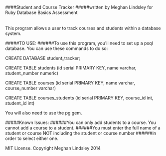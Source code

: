 ####Student and Course Tracker
#####written by Meghan Lindsley for Ruby Database Basics Assessment

######
This program allows a user to track courses and students within a database system.


#####TO USE:
######To use this program, you'll need to set up a psql database. You can use these commands to do so:

CREATE DATABASE student_tracker;

CREATE TABLE students (id serial PRIMARY KEY, name varchar, student_number numeric)

CREATE TABLE courses (id serial PRIMARY KEY, name varchar, course_number varchar)

CREATE TABLE courses_students (id serial PRIMARY KEY, course_id int, student_id int)

You will also need to use the pg gem.

#####Known Issues:
######You can only add students to a course. You cannot add a course to a student.
######You must enter the full name of a student or course NOT including the student or course number ######in order to select either one.

MIT License. Copyright Meghan Lindsley 2014

